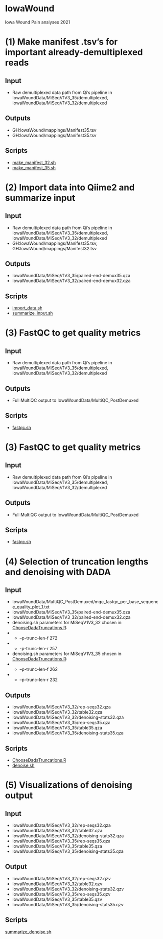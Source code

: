 # IowaWound
Iowa Wound Pain analyses 2021

# (1) Make manifest .tsv’s for important already-demultiplexed reads

## Input
- Raw demultiplexed data path from Qi’s pipeline in IowaWoundData/MiSeqV1V3_35/demultiplexed, IowaWoundData/MiSeqV1V3_32/demultiplexed
## Outputs
-  GH:IowaWound/mappings/Manifest35.tsv
-  GH:IowaWound/mappings/Manifest35.tsv	

## Scripts

- [make_manifest_32.sh](https://github.com/Grice-Lab/IowaWound/blob/master/scripts/make_manifest_35.sh)
- [make_manifest_35.sh](https://github.com/Grice-Lab/IowaWound/blob/master/scripts/make_manifest_32.sh)
    
# (2) Import data into Qiime2 and summarize input

## Input
- Raw demultiplexed data path from Qi’s pipeline in IowaWoundData/MiSeqV1V3_35/demultiplexed, IowaWoundData/MiSeqV1V3_32/demultiplexed
-  GH:IowaWound/mappings/Manifest35.tsv, GH:IowaWound/mappings/Manifest32.tsv

## Outputs
- IowaWoundData/MiSeqV1V3_35/paired-end-demux35.qza
- IowaWoundData/MiSeqV1V3_32/paired-end-demux32.qza

## Scripts

- [import_data.sh](https://github.com/Grice-Lab/IowaWound/blob/master/scripts/import_data.sh)
- [summarize_input.sh](https://github.com/Grice-Lab/IowaWound/blob/master/scripts/summarize_input.sh)

# (3) FastQC to get quality metrics 

## Input
- Raw demultiplexed data path from Qi’s pipeline in IowaWoundData/MiSeqV1V3_35/demultiplexed, IowaWoundData/MiSeqV1V3_32/demultiplexed

## Outputs
- Full MultiQC output to IowaWoundData/MultiQC_PostDemuxed

## Scripts

- [fastqc.sh](https://github.com/Grice-Lab/IowaWound/blob/master/scripts/fastqc.sh)

# (3) FastQC to get quality metrics 

## Input
- Raw demultiplexed data path from Qi’s pipeline in IowaWoundData/MiSeqV1V3_35/demultiplexed, IowaWoundData/MiSeqV1V3_32/demultiplexed

## Outputs
- Full MultiQC output to IowaWoundData/MultiQC_PostDemuxed

## Scripts

- [fastqc.sh](https://github.com/Grice-Lab/IowaWound/blob/master/scripts/fastqc.sh)

# (4) Selection of truncation lengths and denoising with DADA

## Input
- IowaWoundData/MultiQC_PostDemuxed/mqc_fastqc_per_base_sequence_quality_plot_1.txt 
- IowaWoundData/MiSeqV1V3_35/paired-end-demux35.qza
- IowaWoundData/MiSeqV1V3_32/paired-end-demux32.qza
- denoising.sh parameters for MiSeqV1V3_32 chosen in [ChooseDadaTruncations.R](https://github.com/Grice-Lab/IowaWound/blob/master/scripts/ChooseDadaTruncations.R):
- - –p-trunc-len-f 272
- - -p-trunc-len-r 257
- denoising.sh parameters for MiSeqV1V3_35 chosen in [ChooseDadaTruncations.R](https://github.com/Grice-Lab/IowaWound/blob/master/scripts/ChooseDadaTruncations.R):
- - –p-trunc-len-f 262
- - –p-trunc-len-r 232 

## Outputs
- IowaWoundData/MiSeqV1V3_32/rep-seqs32.qza
- IowaWoundData/MiSeqV1V3_32/table32.qza
- IowaWoundData/MiSeqV1V3_32/denoising-stats32.qza
- IowaWoundData/MiSeqV1V3_35/rep-seqs35.qza
- IowaWoundData/MiSeqV1V3_35/table35.qza
- IowaWoundData/MiSeqV1V3_35/denoising-stats35.qza

## Scripts
- [ChooseDadaTruncations.R](https://github.com/Grice-Lab/IowaWound/blob/master/scripts/ChooseDadaTruncations.R)
- [denoise.sh](https://github.com/Grice-Lab/IowaWound/blob/master/scripts/denoise.sh)

# (5) Visualizations of denoising output 
## Input
- IowaWoundData/MiSeqV1V3_32/rep-seqs32.qza
- IowaWoundData/MiSeqV1V3_32/table32.qza
- IowaWoundData/MiSeqV1V3_32/denoising-stats32.qza
- IowaWoundData/MiSeqV1V3_35/rep-seqs35.qza
- IowaWoundData/MiSeqV1V3_35/table35.qza
- IowaWoundData/MiSeqV1V3_35/denoising-stats35.qza
## Output
- IowaWoundData/MiSeqV1V3_32/rep-seqs32.qzv
- IowaWoundData/MiSeqV1V3_32/table32.qzv
- IowaWoundData/MiSeqV1V3_32/denoising-stats32.qzv
- IowaWoundData/MiSeqV1V3_35/rep-seqs35.qzv
- IowaWoundData/MiSeqV1V3_35/table35.qzv
- IowaWoundData/MiSeqV1V3_35/denoising-stats35.qzv

## Scripts
[summarize_denoise.sh](https://github.com/Grice-Lab/IowaWound/blob/master/scripts/summarize_denoise.sh)


